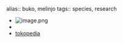 alias:: buko, melinjo
tags:: species, research

- ![image.png](https://peach-geographical-bat-397.mypinata.cloud/ipfs/Qmc8HzFuyWGEDWV9AnZLcg8ews88zoCb4gacykQ3t6wWZM)
-
- [tokopedia](https://www.tokopedia.com/aliciahomeware/biji-melinjo-gnetum-gnemon-500-gram?extParam=ivf%3Dfalse%26src%3Dsearch)